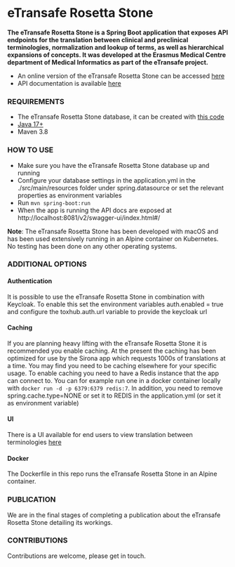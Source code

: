 eTransafe Rosetta Stone
=======================

**The eTransafe Rosetta Stone is a Spring Boot application that exposes API endpoints for the translation between
clinical and preclinical terminologies, normalization and lookup of terms, as well as hierarchical expansions of
concepts. It was developed at the Erasmus Medical Centre department of Medical Informatics as part of the eTransafe
project.**

- An online version of the eTransafe Rosetta Stone can be accessed [here](https://emc-mi-notebooks.nl/rosettastone.kh.svc/)
- API documentation is available [here](https://emc-mi-notebooks.nl/semanticservice.kh.svc/v2/swagger-ui/index.html#/)


### REQUIREMENTS

- The eTransafe Rosetta Stone database, it can be created
  with [this code](https://github.com/mi-erasmusmc/ets-rosetta-stone-database)
- [Java 17+]("https://www.oracle.com/java/technologies/downloads/")
- Maven 3.8

### HOW TO USE

- Make sure you have the eTransafe Rosetta Stone database up and running
- Configure your database settings in the application.yml in the ./src/main/resources folder under spring.datasource or
  set the relevant properties as environment variables
- Run `mvn spring-boot:run`
- When the app is running the API docs are exposed at http://localhost:8081/v2/swagger-ui/index.html#/

**Note**: The eTransafe Rosetta Stone has been developed with macOS and has been used extensively running in an Alpine
container on Kubernetes. No testing has been done on any other operating systems.

### ADDITIONAL OPTIONS

#### Authentication

It is possible to use the eTransafe Rosetta Stone in combination with Keycloak. To enable this set the environment
variables auth.enabled = true and configure the toxhub.auth.url variable to provide the keycloak url

#### Caching

If you are planning heavy lifting with the eTransafe Rosetta Stone it is recommended you enable caching. At the
present the caching has been optimized for use by the Sirona app which requests 1000s of translations at a time. You may
find you need to be caching elsewhere for your specific usage. To enable caching you need to have a Redis instance that
the app can connect to. You can for example run one in a docker container locally
with `docker run -d -p 6379:6379 redis:7`. In addition, you need to remove spring.cache.type=NONE or set it to REDIS in
the application.yml (or set it as environment variable)

#### UI

There is a UI available for end users to view translation between
terminologies [here](https://github.com/mi-erasmusmc/ets-rosetta-stone-ui)

#### Docker

The Dockerfile in this repo runs the eTransafe Rosetta Stone in an Alpine container.

### PUBLICATION

We are in the final stages of completing a publication about the eTransafe Rosetta Stone detailing its workings.

### CONTRIBUTIONS

Contributions are welcome, please get in touch.


